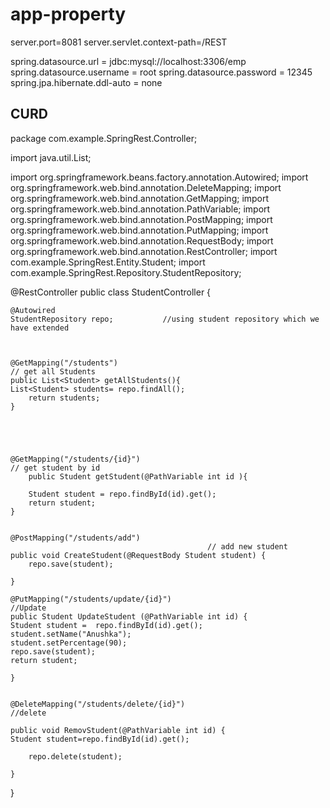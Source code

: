 # app-property


server.port=8081
server.servlet.context-path=/REST

spring.datasource.url = jdbc:mysql://localhost:3306/emp
spring.datasource.username = root
spring.datasource.password = 12345
spring.jpa.hibernate.ddl-auto = none




CURD
------------------------------------------------------------

package com.example.SpringRest.Controller;

import java.util.List;

import org.springframework.beans.factory.annotation.Autowired;
import org.springframework.web.bind.annotation.DeleteMapping;
import org.springframework.web.bind.annotation.GetMapping;
import org.springframework.web.bind.annotation.PathVariable;
import org.springframework.web.bind.annotation.PostMapping;
import org.springframework.web.bind.annotation.PutMapping;
import org.springframework.web.bind.annotation.RequestBody;
import org.springframework.web.bind.annotation.RestController;
import com.example.SpringRest.Entity.Student;
import com.example.SpringRest.Repository.StudentRepository;

@RestController
public class StudentController {
	
	@Autowired
	StudentRepository repo;           //using student repository which we have extended
 
	

	@GetMapping("/students")                                      			// get all Students
	public List<Student> getAllStudents(){	
	List<Student> students= repo.findAll();	
		return students;			
	}




   
	@GetMapping("/students/{id}")				                            // get student by id
		public Student getStudent(@PathVariable int id ){
		
		Student student = repo.findById(id).get();		
		return student;
	}
	

	@PostMapping("/students/add")
												// add new student
	public void CreateStudent(@RequestBody Student student) {	
		repo.save(student);
			
	}
		
	@PutMapping("/students/update/{id}")                              			   //Update
	public Student UpdateStudent (@PathVariable int id) {
	Student student =  repo.findById(id).get();
	student.setName("Anushka");
	student.setPercentage(90);
	repo.save(student);
	return student;
		
	}
	
		
	@DeleteMapping("/students/delete/{id}")					                  //delete
	
	public void RemovStudent(@PathVariable int id) {
	Student student=repo.findById(id).get();
		
		repo.delete(student);
			
	}

}


